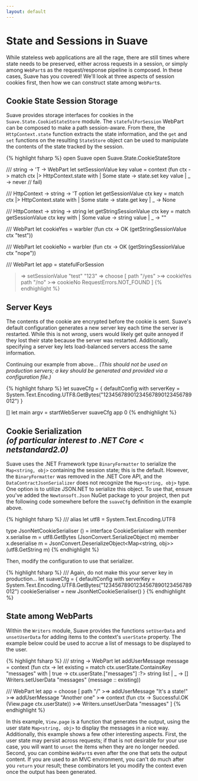 ```yaml
---
layout: default
---
```


State and Sessions in Suave
===========================

While stateless web applications are all the rage, there are still times where state needs to be preserved, either across requests in a session, or simply among `WebPart`s as the request/response pipeline is composed.  In these cases, Suave has you covered!  We'll look at three aspects of session cookies first, then how we can construct state among `WebPart`s.

Cookie State Session Storage
----------------------------

Suave provides storage interfaces for cookies in the `Suave.State.CookieStateStore` module.  The `statefulForSession` WebPart can be composed to make a path session-aware.  From there, the `HttpContext.state` function extracts the state information, and the `get` and `set` functions on the resulting `StateStore` object can be used to manipulate the contents of the state tracked by the session.

{% highlight fsharp %}
open Suave
open Suave.State.CookieStateStore

/// string -> 'T -> WebPart
let setSessionValue key value = context (fun ctx ->
  match ctx |> HttpContext.state with
  | Some state -> state.set key value
  | _ -> never // fail)

/// HttpContext -> string -> 'T option
let getSessionValue ctx key =
  match ctx |> HttpContext.state with
  | Some state -> state.get key
  | _ -> None

/// HttpContext -> string -> string
let getStringSessionValue ctx key = 
  match getSessionValue ctx key with
  | Some value -> string value
  | _ -> ""

/// WebPart
let cookieYes = warbler (fun ctx -> OK (getStringSessionValue ctx "test"))

/// WebPart
let cookieNo = warbler (fun ctx -> OK (getStringSessionValue ctx "nope"))

/// WebPart
let app =
  statefulForSession
  >=> setSessionValue "test" "123"
  >=> choose [
        path "/yes" >=> cookieYes
        path "/no" >=> cookieNo
        RequestErrors.NOT_FOUND
        ]
{% endhighlight %}

Server Keys
-----------

The contents of the cookie are encrypted before the cookie is sent. Suave's default configuration generates a new server key each time the server is restarted. While this is not _wrong_, users would likely get quite annoyed if they lost their state because the server was restarted. Additionally, specifying a server key lets load-balanced servers access the same information.

Continuing our example from above... _(This should not be used on production servers; a key should be generated and provided via a configuration file.)_

{% highlight fsharp %}
let suaveCfg =
  { defaultConfig with
      serverKey = System.Text.Encoding.UTF8.GetBytes("12345678901234567890123456789012")
    }

[<EntryPoint>]
let main argv = 
  startWebServer suaveCfg app
  0 
{% endhighlight %}

Cookie Serialization<br>_(of particular interest to .NET Core < netstandard2.0)_
--------------------------------------------------------------------------------

Suave uses the .NET Framework type `BinaryFormatter` to serialize the `Map<string, obj>` containing the session state; this is the default. However, the `BinaryFormatter` was removed in the .NET Core API, and the `DataContractJsonSerializer` does not recognize the `Map<string, obj>` type. One option is to utilize JSON.NET to serialize this object. To use that, ensure you've added the `Newtonsoft.Json` NuGet package to your project, then put the following code somewhere before the `suaveCfg` definition in the example above.

{% highlight fsharp %}
/// alias
let utf8 = System.Text.Encoding.UTF8

type JsonNetCookieSerialiser () =
  interface CookieSerialiser with
    member x.serialise m =
      utf8.GetBytes (JsonConvert.SerializeObject m)
    member x.deserialise m =
      JsonConvert.DeserializeObject<Map<string, obj>> (utf8.GetString m)
{% endhighlight %}

Then, modify the configuration to use that serializer.

{% highlight fsharp %}
/// Again, do not make this your server key in production...
let suaveCfg =
  { defaultConfig with
      serverKey = System.Text.Encoding.UTF8.GetBytes("12345678901234567890123456789012")
      cookieSerialiser = new JsonNetCookieSerialiser()
    }
{% endhighlight %}

State among WebParts
--------------------

Within the `Writers` module, Suave provides the functions `setUserData` and `unsetUserData` for adding items to the context's `userState` property.  The example below could be used to accrue a list of messags to be displayed to the user.

{% highlight fsharp %}
/// string -> WebPart
let addUserMessage message =
  context (fun ctx ->
    let existing =
      match ctx.userState.ContainsKey "messages" with
      | true -> ctx.userState.["messages"] :?> string list
      | _ -> []
    Writers.setUserData "messages" (message :: existing))

/// WebPart
let app =
  choose [
    path "/"
      >=> addUserMessage "It's a state!"
      >=> addUserMessage "Another one"
      >=> context (fun ctx -> Successful.OK (View.page ctx.userState))
      >=> Writers.unsetUserData "messages"
    ]
{% endhighlight %}

In this example, `View.page` is a function that generates the output, using the user state `Map<string, obj>` to display the messages in a nice way.  Additionally, this example shows a few other interesting aspects.  First, the user state may persist across requests; if that is not desirable for your use case, you will want to `unset` the items when they are no longer needed.  Second, you can combine `WebPart`s even after the one that sets the output content.  If you are used to an MVC environment, you can't do much after you `return` your result; these combinators let you modify the context even once the output has been generated.
